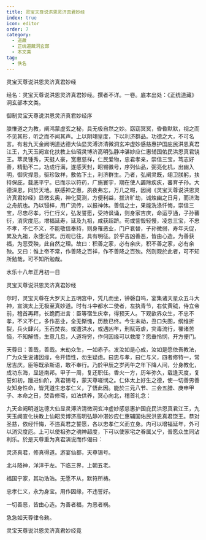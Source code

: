 ```yaml
---
title: 灵宝天尊说洪恩灵济真君妙经
index: true
icon: editor
order: 7
category:
  - 道藏
  - 正统道藏洞玄部
  - 本文类
tag:
  - 佚名
---
```


灵宝天尊说洪恩灵济真君妙经  

经名：灵宝天尊说洪恩灵济真君妙经。撰者不详。一卷。底本出处：《正统道藏》洞玄部本文类。  

御制灵宝天尊说洪恩灵济真君妙经序  

朕惟道之为教，阐鸿蒙虚玄之秘，具无极自然之妙。窈窈冥冥，昏昏默默，视之而不见其形，听之而不闻其声。上以阴翊皇度，下以利济群品。功德之大，不可名言。有若九天金阙明道达德大仙显灵溥济清微洞玄冲虚妙感慈惠护国庇民洪恩真君江王，九天玉阙宣化扶教上仙昭灵博济高明弘静冲湛妙应仁惠辅国佑民洪恩真君饶王。萃灵锺秀，天挺人豪，宽惠慈祥，仁民爱物，忠君孝亲，崇信三宝，笃志好善，精勤不二，功成行满，遂感天封，昭锡徽号，序列仙品，弼亮化机，出幽入明，御灾捍患，驱珍致祥，敷佑下土，利济群生。乃者，弘阐灵既，翊卫朕躬，扶持保庇，载底平宁。已而示以符药，广施寰宇，期在使人蠲除疾疢，蕃育子孙。大德深恩，同於天地。朕感神之惠，夙夜弗忘，万几之暇，因阅《灵宝天尊说洪恩灵济真君妙经》显微玄奥，神化莫测，方便利益，拔济旷劫，诚烛幽之日月，而济海之舟航也。乃以锓梓，用广流传，以报神休。善信之士，果能洗涤忏悔，崇信三宝，尽忠尽孝，行仁行义，弘发誓愿，受持讽诵，则身家吉庆，命运亨通，子孙蕃衍，消灾度厄，增福延寿，延及九祖，咸获超跻。苟或訾毁轻慢，凌忽三宝，不忠不孝，不仁不义，不能敬信奉持，则身罹恶业，门户衰替，子孙微弱，寿年夭促，累及九祖，永堕沦冥。历观已往，具有明征。於乎吉凶善恶，皆由心造。为善获福，为恶受殃，此自然之理。故曰：积善之家，必有余庆，积不善之家，必有余殃。又曰：惟上帝不常，作善降之百祥，作不善降之百殃。然则观於此者，可不知所勉哉，可不知所勉哉。  

水乐十八年正月初一日  

灵宝天尊说洪恩灵济真君妙经  

尔时，灵宝天尊在大罗天上五明宫中，凭几而坐，钟磬自呜，宴集诸天星众五斗大神，宣演太上无极至真妙道。时有斗中都水二使者，左执青节，右仗黄钺，侍立帝前，稽首再拜，长跪而进言：臣等宿生庆幸，得预天人。下观欲界众生，不忠不孝，不义不仁，多作恶业，全无惭愧，历数已终。今生末劫，丑口失图，纲维折裂，兵火肆兴，玉石焚丧。或遭洪水，或遇凶年，刑赋苛虐，灾毒流行，罹诸苦恼，不知解悟，生意几息，人道将穷，作何因缘可以救度？愿垂怜悯，开方便门。  

天尊曰：善哉，善哉。末劫众生，一如赤子。发汝如是心成，汝如是愿依吾教法，广为众生说诸因缘，令开悟性，勿生疑虑。曰忠与孝，曰仁与义，四者修特一，常居吉庆。臣等既承斯语，敢不奉行。乃於甲辰之岁丙午之年下降人间，分身教化，成功东海，显迹南邦。甲子一周，复还职任。香火一方，历年弥久，载逢灭度，复誓如初，躐进仙阶，真君锡号，蒙天尊嗟悯之。仁体太上好生之德，使一切善男善女知身性命，皆凭道生忠孝仁义，了悟此因。能於三元八节、三会五腊、庚申甲子、本命之日，焚香修斋，如法供养，冥心向北，稽首礼念：  

九天金阙明道达德大仙显灵溥济清微洞玄冲虚妙感慈惠护国庇民洪恩真君江王，九天玉阙宣化扶教上仙昭灵博济高明弘静冲湛妙应仁惠辅国佑民洪恩真君饶王。恭对圣慈，依经忏悔，不违真君之誓愿，各以忠孝仁义而立身。内可以增福延年，外可以消灾度厄。上可以使祖弥之魂神超度，下可以使家宅之眷属乂宁，普愿众生同沾利乐。於是天尊重为真君演说而作偈曰：  

灵济真君，修真得道。游宴仙都，天尊锡号。  

北斗降神，洋洋于左。下临三界，上朝五老。  

福国宁家，其功浩浩。无愿不从，默符所祷。  

忠孝仁义，永为身宝。用作因缘，不违誓好。  

一切善恶，皆由心造。为善者福，为恶者祸。  

急急如天尊律令勑。  

灵宝天尊说洪恩灵济真君妙经竟  
